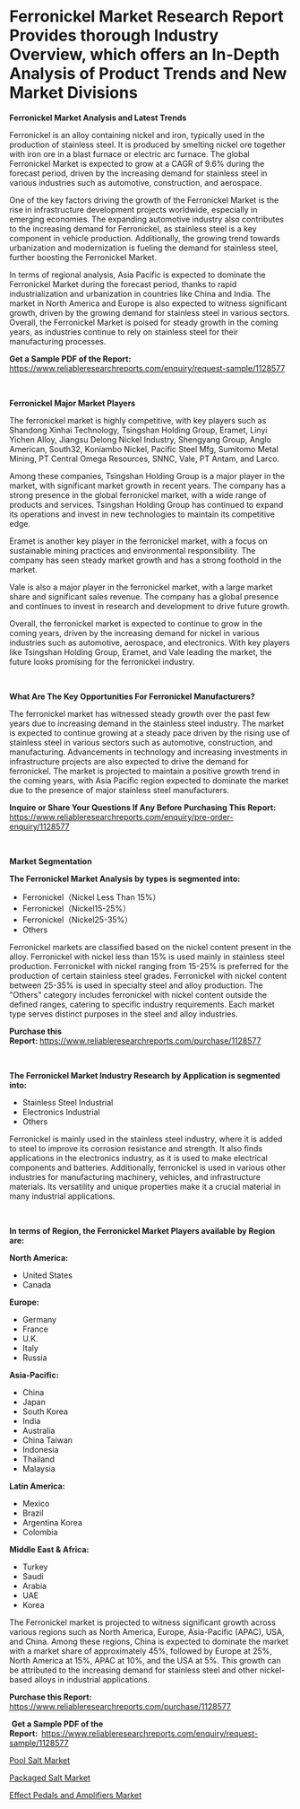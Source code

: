 <p><h1>Ferronickel Market Research Report Provides thorough Industry Overview, which offers an In-Depth Analysis of Product Trends and New Market Divisions</h1></p><p><strong>Ferronickel Market Analysis and Latest Trends</strong></p>
<p><p>Ferronickel is an alloy containing nickel and iron, typically used in the production of stainless steel. It is produced by smelting nickel ore together with iron ore in a blast furnace or electric arc furnace. The global Ferronickel Market is expected to grow at a CAGR of 9.6% during the forecast period, driven by the increasing demand for stainless steel in various industries such as automotive, construction, and aerospace.</p><p>One of the key factors driving the growth of the Ferronickel Market is the rise in infrastructure development projects worldwide, especially in emerging economies. The expanding automotive industry also contributes to the increasing demand for Ferronickel, as stainless steel is a key component in vehicle production. Additionally, the growing trend towards urbanization and modernization is fueling the demand for stainless steel, further boosting the Ferronickel Market.</p><p>In terms of regional analysis, Asia Pacific is expected to dominate the Ferronickel Market during the forecast period, thanks to rapid industrialization and urbanization in countries like China and India. The market in North America and Europe is also expected to witness significant growth, driven by the growing demand for stainless steel in various sectors. Overall, the Ferronickel Market is poised for steady growth in the coming years, as industries continue to rely on stainless steel for their manufacturing processes.</p></p>
<p><strong>Get a Sample PDF of the Report:&nbsp;</strong> <a href="https://www.reliableresearchreports.com/enquiry/request-sample/1128577">https://www.reliableresearchreports.com/enquiry/request-sample/1128577</a></p>
<p>&nbsp;</p>
<p><strong>Ferronickel Major Market Players</strong></p>
<p><p>The ferronickel market is highly competitive, with key players such as Shandong Xinhai Technology, Tsingshan Holding Group, Eramet, Linyi Yichen Alloy, Jiangsu Delong Nickel Industry, Shengyang Group, Anglo American, South32, Koniambo Nickel, Pacific Steel Mfg, Sumitomo Metal Mining, PT Central Omega Resources, SNNC, Vale, PT Antam, and Larco.</p><p>Among these companies, Tsingshan Holding Group is a major player in the market, with significant market growth in recent years. The company has a strong presence in the global ferronickel market, with a wide range of products and services. Tsingshan Holding Group has continued to expand its operations and invest in new technologies to maintain its competitive edge.</p><p>Eramet is another key player in the ferronickel market, with a focus on sustainable mining practices and environmental responsibility. The company has seen steady market growth and has a strong foothold in the market.</p><p>Vale is also a major player in the ferronickel market, with a large market share and significant sales revenue. The company has a global presence and continues to invest in research and development to drive future growth.</p><p>Overall, the ferronickel market is expected to continue to grow in the coming years, driven by the increasing demand for nickel in various industries such as automotive, aerospace, and electronics. With key players like Tsingshan Holding Group, Eramet, and Vale leading the market, the future looks promising for the ferronickel industry.</p></p>
<p>&nbsp;</p>
<p><strong>What Are The Key Opportunities For Ferronickel Manufacturers?</strong></p>
<p><p>The ferronickel market has witnessed steady growth over the past few years due to increasing demand in the stainless steel industry. The market is expected to continue growing at a steady pace driven by the rising use of stainless steel in various sectors such as automotive, construction, and manufacturing. Advancements in technology and increasing investments in infrastructure projects are also expected to drive the demand for ferronickel. The market is projected to maintain a positive growth trend in the coming years, with Asia Pacific region expected to dominate the market due to the presence of major stainless steel manufacturers.</p></p>
<p><strong>Inquire or Share Your Questions If Any Before Purchasing This Report:</strong> <a href="https://www.reliableresearchreports.com/enquiry/pre-order-enquiry/1128577">https://www.reliableresearchreports.com/enquiry/pre-order-enquiry/1128577</a></p>
<p>&nbsp;</p>
<p><strong>Market Segmentation</strong></p>
<p><strong>The Ferronickel Market Analysis by types is segmented into:</strong></p>
<p><ul><li>Ferronickel（Nickel Less Than 15%）</li><li>Ferronickel（Nickel15-25%）</li><li>Ferronickel（Nickel25-35%）</li><li>Others</li></ul></p>
<p><p>Ferronickel markets are classified based on the nickel content present in the alloy. Ferronickel with nickel less than 15% is used mainly in stainless steel production. Ferronickel with nickel ranging from 15-25% is preferred for the production of certain stainless steel grades. Ferronickel with nickel content between 25-35% is used in specialty steel and alloy production. The "Others" category includes ferronickel with nickel content outside the defined ranges, catering to specific industry requirements. Each market type serves distinct purposes in the steel and alloy industries.</p></p>
<p><strong>Purchase this Report:&nbsp;</strong><a href="https://www.reliableresearchreports.com/purchase/1128577">https://www.reliableresearchreports.com/purchase/1128577</a></p>
<p>&nbsp;</p>
<p><strong>The Ferronickel Market Industry Research by Application is segmented into:</strong></p>
<p><ul><li>Stainless Steel Industrial</li><li>Electronics Industrial</li><li>Others</li></ul></p>
<p><p>Ferronickel is mainly used in the stainless steel industry, where it is added to steel to improve its corrosion resistance and strength. It also finds applications in the electronics industry, as it is used to make electrical components and batteries. Additionally, ferronickel is used in various other industries for manufacturing machinery, vehicles, and infrastructure materials. Its versatility and unique properties make it a crucial material in many industrial applications.</p></p>
<p>&nbsp;</p>
<p><strong>In terms of Region, the Ferronickel Market Players available by Region are:</strong></p>
<p>
    <p> <strong> North America: </strong>
        <ul>
            <li>United States</li>
            <li>Canada</li>
        </ul>
        </p> 
    <p> <strong> Europe: </strong>
        <ul>
            <li>Germany</li>
            <li>France</li>
            <li>U.K.</li>
            <li>Italy</li>
            <li>Russia</li>
        </ul>
        </p> 
    <p> <strong> Asia-Pacific: </strong>
        <ul>
            <li>China</li>
            <li>Japan</li>
            <li>South Korea</li>
            <li>India</li>
            <li>Australia</li>
            <li>China Taiwan</li>
            <li>Indonesia</li>
            <li>Thailand</li>
            <li>Malaysia</li>
        </ul>
        </p> 
    <p> <strong> Latin America: </strong>
        <ul>
            <li>Mexico</li>
            <li>Brazil</li>
            <li>Argentina Korea</li>
            <li>Colombia</li>
        </ul>
        </p> 
    <p> <strong> Middle East & Africa: </strong>
        <ul>
            <li>Turkey</li>
            <li>Saudi</li>
            <li>Arabia</li>
            <li>UAE</li>
            <li>Korea</li>
        </ul>
    </p>
    </p>
<p><p>The Ferronickel market is projected to witness significant growth across various regions such as North America, Europe, Asia-Pacific (APAC), USA, and China. Among these regions, China is expected to dominate the market with a market share of approximately 45%, followed by Europe at 25%, North America at 15%, APAC at 10%, and the USA at 5%. This growth can be attributed to the increasing demand for stainless steel and other nickel-based alloys in industrial applications.</p></p>
<p><strong>Purchase this Report: </strong><a href="https://www.reliableresearchreports.com/purchase/1128577">https://www.reliableresearchreports.com/purchase/1128577</a></p>
<p>&nbsp;<strong>Get a Sample PDF of the Report:&nbsp;&nbsp;</strong><a href="https://www.reliableresearchreports.com/enquiry/request-sample/1128577">https://www.reliableresearchreports.com/enquiry/request-sample/1128577</a></p>
<p><strong></strong></p>
<p><p><a href="https://view.publitas.com/reportprime-1/pool-salt-market-offers-provide-insightful-data-for-the-time-period-from-2023-to-2030-and-also-provide-analysis-based-on-application-type-and-region/">Pool Salt Market</a></p><p><a href="https://view.publitas.com/reportprime-1/packaged-salt-market-analysis-and-market-size-global-industry-overview-market-segmentation-and-forecast-2023-to-2030/">Packaged Salt Market</a></p><p><a href="https://view.publitas.com/reportprime-1/effect-pedals-and-amplifiers-market-size-share-trends-analysis-report-by-application-regional-outlook-competitive-strategies-and-segment-forecasts-2023-2030/">Effect Pedals and Amplifiers Market</a></p></p>